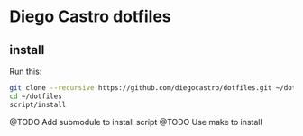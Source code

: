 # Diego Castro dotfiles

## install

Run this:

```sh
git clone --recursive https://github.com/diegocastro/dotfiles.git ~/dotfiles
cd ~/dotfiles
script/install
```

@TODO Add submodule to install script
@TODO Use make to install
